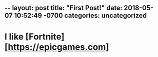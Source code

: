 --
layout: post
title:  "First Post!"
date:   2018-05-07 10:52:49 -0700
categories: uncategorized
---

# I like [Fortnite] [https://epicgames.com] #

